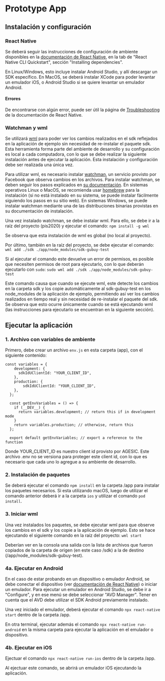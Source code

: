 # Prototype App

## Instalación y configuración 

### React Native

Se deberá seguir las instrucciones de configuración de ambiente disponibles en la [documentación de React Native](https://reactnative.dev/docs/environment-setup), en la tab de "React Native CLI Quickstart", sección "Installing dependencies".

En Linux/Windows, esto incluye instalar Android Studio, y allí descargar un SDK específico. En MacOS, se deberá instalar XCode para poder levantar un emulador iOS, o Android Studio si se quiere levantar un emulador Android.

#### Errores

De encontrarse con algún error, puede ser útil la página de [Troubleshooting](https://reactnative.dev/docs/troubleshooting#content) de la documentación de React Native.

### Watchman y wml

Se utilizará [wml](https://github.com/wix/wml#readme) para poder ver los cambios realizados en el sdk reflejados en la aplicación de ejemplo sin necesidad de re-instalar el paquete sdk. Esta herramienta forma parte del ambiente de desarrollo y su configuración es local a cada computadora, con lo que se debe realizar la siguiente instalación antes de ejecutar la aplicación. Esta instalación y configuración debe ser realizada una única vez.

Para utilizar wml, es necesario instalar [watchman](https://facebook.github.io/watchman/), un servicio provisto por Facebook que observa cambios en los archivos. Para instalar watchman, se deben seguir los pasos explicados en [su documentación](https://facebook.github.io/watchman/docs/install.html). En sistemas operativos Linux o MacOS, se recomienda usar [homebrew](https://brew.sh/) para la instalación (si no está instalado en su sistema, se puede instalar fácilmente siguiendo los pasos en su sitio web). En sistemas Windows, se puede instalar watchman mediante una de las distribuciones binarias provistas en su documentación de instalación. 

Una vez instalado watchman, se debe instalar wml. Para ello, se debe ir a la raíz del proyecto (pis2020) y ejecutar el comando:
`npm install -g wml`

Se observa que esta instalación de wml es global (no local al proyecto). 

Por último, también en la raíz del proyecto, se debe ejecutar el comando:
`wml add ./sdk ./app/node_modules/sdk-gubuy-test`

Si al ejecutar el comando este devuelve un error de permisos, es posible que necesiten permisos de root para ejecutarlo, con lo que deberán ejecutarlo con `sudo`:
`sudo wml add ./sdk ./app/node_modules/sdk-gubuy-test`

Este comando causa que cuando se ejecute wml, este detecte los cambios en la carpeta sdk y los copie automáticamente al sdk-gubuy-test en los node_modules de la aplicación de ejemplo, permitiendo así ver los cambios realizados en tiempo real y sin necesidad de re-instalar el paquete del sdk. Se observa que esto ocurre únicamente cuando se está ejecutando wml (las instrucciones para ejecutarlo se encuentran en la siguiente sección).

## Ejecutar la aplicación

### 1. Archivo con variables de ambiente

Primero, debe crear un archivo `env.js` en esta carpeta (app), con el siguiente contenido:

```
const variables = {
    development: {
      sdkIdUClientId: "YOUR_CLIENT_ID",
    },
    production: {
        sdkIdUClientId: "YOUR_CLIENT_ID",
    },
  };
  
  const getEnvVariables = () => {
    if (__DEV__) {
      return variables.development; // return this if in development mode
    }
    return variables.production; // otherwise, return this
  };
  
  export default getEnvVariables; // export a reference to the function
```

Donde YOUR_CLIENT_ID es nuestro client id provisto por AGESIC. Este archivo .env no se versiona para proteger este client id, con lo que es necesario que cada uno lo agregue a su ambiente de desarrollo.

### 2. Instalación de paquetes

Se deberá ejecutar el comando `npm install` en la carpeta /app para instalar los paquetes necesarios. Si esta utilizando macOS, luego de utilizar el comando anterior deberá ir a la carpeta `ios` y utilizar el comando `pod install`.

### 3. Iniciar wml

Una vez instalados los paquetes, se debe ejecutar wml para que observe los cambios en el sdk y los copie a la aplicación de ejemplo. Esto se hace ejecutando el siguiente comando en la raíz del proyecto:
`wml start`

Deberían ver en la consola una salida con la lista de archivos que fueron copiados de la carpeta de origen (en este caso /sdk) a la de destino (/app/node_modules/sdk-gubuy-test). 

### 4a. Ejecutar en Android

En el caso de estar probando en un dispositivo o emulador Android, se debe conectar el dispositivo (ver [documentación de React Native](https://reactnative.dev/docs/running-on-device)) o iniciar un emulador. Para ejecutar un emulador en Android Studio, se debe ir a "Configure", y en ese menú se debe seleccionar "AVD Manager". Tener en cuenta que el AVD debe utilizar el SDK Android previamente instalado.

Una vez iniciado el emulador, deberá ejecutar el comando `npx react-native start` dentro de la carpeta /app.

En otra terminal, ejecutar además el comando `npx react-native run-android` en la misma carpeta para ejecutar la aplicación en el emulador o dispositivo.

### 4b. Ejecutar en iOS

Ejectuar el comando `npx react-native run-ios` dentro de la carpeta /app.

Al ejectuar este comando, se abrirá un emulador iOS ejecutando la aplicación.

